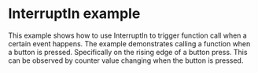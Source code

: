 # InterruptIn example

This example shows how to use InterruptIn to trigger function call when a certain event happens. The example demonstrates calling a function when a button is pressed. Specifically on the rising edge of a button press. This can be observed by counter value changing when the button is pressed.
